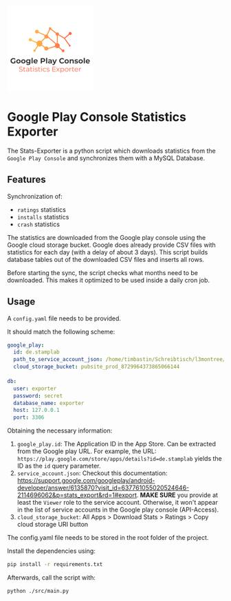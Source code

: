<img src="./logo.png">


# Google Play Console Statistics Exporter

The Stats-Exporter is a python script which downloads statistics from the `Google Play Console` and synchronizes them with a MySQL Database.

## Features

Synchronization of:

- `ratings` statistics
- `installs` statistics
- `crash` statistics

The statistics are downloaded from the Google play console using the Google cloud storage bucket. Google does already provide CSV files with statistics for each day (with a delay of about 3 days). This script builds database tables out of the downloaded CSV files and inserts all rows.

Before starting the sync, the script checks what months need to be downloaded. This makes it optimized to be used inside a daily cron job.

## Usage

A `config.yaml` file needs to be provided.

It should match the following scheme:

```yaml
google_play:
  id: de.stamplab
  path_to_service_account_json: /home/timbastin/Schreibtisch/l3montree/stats-exporter/service_account.json
  cloud_storage_bucket: pubsite_prod_8729964373865066144

db:
  user: exporter
  password: secret
  database_name: exporter
  host: 127.0.0.1
  port: 3306
```

Obtaining the necessary information:

1. `google_play.id`: The Application ID in the App Store. Can be extracted from the Google play URL. For example, the URL: `https://play.google.com/store/apps/details?id=de.stamplab` yields the ID as the `id` query parameter.
2. `service_account.json`: Checkout this documentation: https://support.google.com/googleplay/android-developer/answer/6135870?visit_id=637761055020524646-2114696062&p=stats_export&rd=1#export. **MAKE SURE** you provide at least the `Viewer` role to the service account. Otherwise, it won't appear in the list of service accounts in the Google play console (API-Access).
3. `cloud_storage_bucket`: All Apps > Download Stats > Ratings > Copy cloud storage URI button

The config.yaml file needs to be stored in the root folder of the project.

Install the dependencies using:

```sh
pip install -r requirements.txt
```

Afterwards, call the script with:

```sh
python ./src/main.py
```
